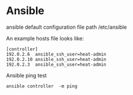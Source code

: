 # Ansible

ansible default configuration file path /etc/ansible

An example hosts file looks like:

```
[controller]
192.0.2.6  ansible_ssh_user=heat-admin
192.0.2.10 ansible_ssh_user=heat-admin
192.0.2.3  ansible_ssh_user=heat-admin
```
Ansible ping test
```shell
ansible controller  -m ping
```

